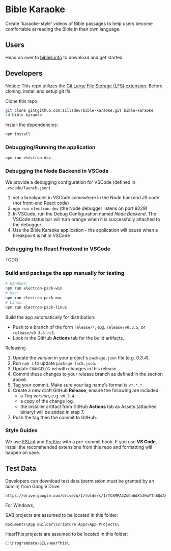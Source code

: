 # Bible Karaoke

Create 'karaoke-style' videos of Bible passages to help users become comfortable at reading the Bible in their own language.

## Users

Head on over to [biblek.info](http://biblek.info) to download and get started.

## Developers

Notice: This repo utilizes the [Git Large File Storage (LFS) extension](https://git-lfs.github.com/). Before cloning, install and setup git lfs.

Clone this repo:

```sh
git clone git@github.com:sillsdev/bible-karaoke.git bible-karaoke
cd bible-karaoke
```

Install the dependencies:

```sh
npm install
```

### Debugging/Running the application

```sh
npm run electron-dev
```

### Debugging the Node Backend in VSCode

We provide a debugging configuration for VSCode (defined in `.vscode/launch.json`)

1. set a breakpoint in VSCode somewhere in the Node backend JS code (not front-end React code)
2. `npm run electron-dev` (the Node debugger listens on port 9229)
3. In VSCode, run the Debug Configuration named _Node Backend_. The VSCode status bar will turn orange when it is successfully attached to the debugger
4. Use the Bible Karaoke application - the application will pause when a breakpoint is hit in VSCode

### Debugging the React Frontend in VSCode

TODO

### Build and package the app manually for testing

```sh
# Windows:
npm run electron-pack-win
# Mac:
npm run electron-pack-mac
# Linux:
npm run electron-pack-linux
```

Build the app automatically for distribution:

- Push to a branch of the form `release/*`, e.g. `release/v0.3.5`, or `release/v0.3.5-rc1`.
- Look in the GitHub **Actions** tab for the build artifacts.

Releasing

1. Update the _version_ in your project's `package.json` file (e.g. _0.3.4_).
2. Run `npm i` to update `package-lock.json`.
3. Update `CHANGELOG.md` with changes in this release.
4. Commit these changes to your release branch as defined in the section above.
5. Tag your commit. Make sure your tag name's format is `v*.*.*`.
6. Create a new draft GitHub **Release**, ensure the following are included:
   - a _Tag version_, e.g. `v0.3.4`.
   - a copy of the change log.
   - the installer artifact from GitHub **Actions** tab as Assets (attached binary) will be added in step 7.
7. Push the tag then the commit to GitHub.

### Style Guides

We use [ESLint](https://eslint.org/) and [Prettier](https://prettier.io/) with a pre-commit hook. If you use **VS Code**, install the recommended extensions from this repo and formatting will happen on save.

## Test Data

Developers can download test data (permission must be granted by an admin) from Google Drive

```
https://drive.google.com/drive/u/1/folders/1rTCkMPA3ZoOn6dXhJHuYTn6QdAKfBj0X
```

For Windows,

SAB projects are assumed to be located in this folder:

```
Documents\App Builder\Scripture Apps\App Projects\
```

HearThis projects are assumed to be located in this folder:

```
C:\ProgramData\SIL\HearThis\
```
